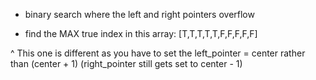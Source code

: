 - binary search where the left and right pointers overflow

- find the MAX true index in this array:
[T,T,T,T,T,F,F,F,F,F]

^ This one is different as you have to set the left_pointer = center rather than (center + 1)
 (right_pointer still gets set to center - 1)
